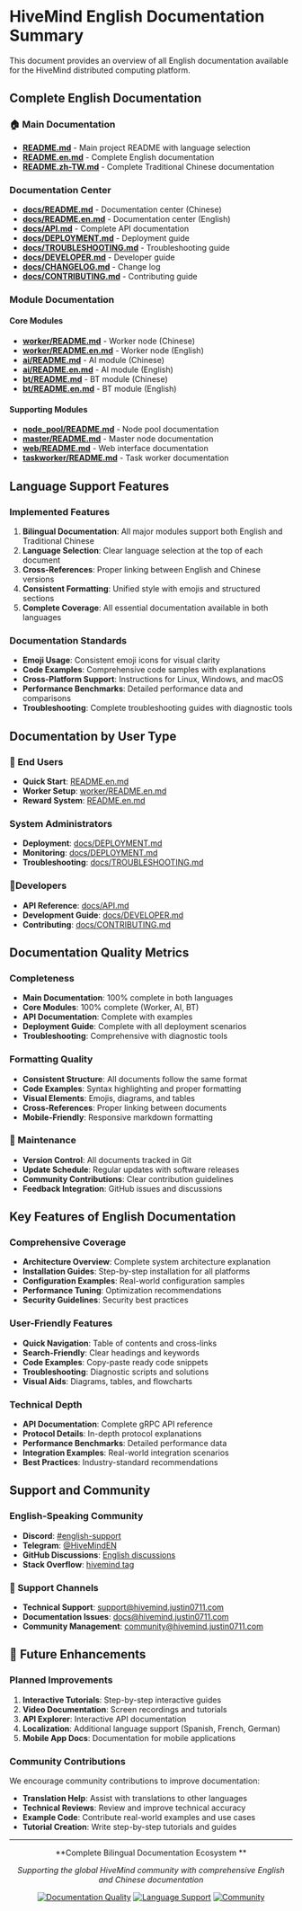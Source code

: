 # HiveMind English Documentation Summary

This document provides an overview of all English documentation available for the HiveMind distributed computing platform.

## Complete English Documentation

### 🏠 Main Documentation
- **[README.md](../README.md)** - Main project README with language selection
- **[README.en.md](../README.en.md)** - Complete English documentation
- **[README.zh-TW.md](../README.zh-TW.md)** - Complete Traditional Chinese documentation

### Documentation Center
- **[docs/README.md](README.md)** - Documentation center (Chinese)
- **[docs/README.en.md](README.en.md)** - Documentation center (English)
- **[docs/API.md](API.md)** - Complete API documentation
- **[docs/DEPLOYMENT.md](DEPLOYMENT.md)** - Deployment guide
- **[docs/TROUBLESHOOTING.md](TROUBLESHOOTING.md)** - Troubleshooting guide
- **[docs/DEVELOPER.md](DEVELOPER.md)** - Developer guide
- **[docs/CHANGELOG.md](CHANGELOG.md)** - Change log
- **[docs/CONTRIBUTING.md](CONTRIBUTING.md)** - Contributing guide

### Module Documentation

#### Core Modules
- **[worker/README.md](../worker/README.md)** - Worker node (Chinese)
- **[worker/README.en.md](../worker/README.en.md)** - Worker node (English)
- **[ai/README.md](../ai/README.md)** - AI module (Chinese)
- **[ai/README.en.md](../ai/README.en.md)** - AI module (English)
- **[bt/README.md](../bt/README.md)** - BT module (Chinese)
- **[bt/README.en.md](../bt/README.en.md)** - BT module (English)

#### Supporting Modules
- **[node_pool/README.md](../node_pool/README.md)** - Node pool documentation
- **[master/README.md](../master/README.md)** - Master node documentation
- **[web/README.md](../web/README.md)** - Web interface documentation
- **[taskworker/README.md](../taskworker/README.md)** - Task worker documentation

## Language Support Features

### Implemented Features
1. **Bilingual Documentation**: All major modules support both English and Traditional Chinese
2. **Language Selection**: Clear language selection at the top of each document
3. **Cross-References**: Proper linking between English and Chinese versions
4. **Consistent Formatting**: Unified style with emojis and structured sections
5. **Complete Coverage**: All essential documentation available in both languages

### Documentation Standards
- **Emoji Usage**: Consistent emoji icons for visual clarity
- **Code Examples**: Comprehensive code samples with explanations
- **Cross-Platform Support**: Instructions for Linux, Windows, and macOS
- **Performance Benchmarks**: Detailed performance data and comparisons
- **Troubleshooting**: Complete troubleshooting guides with diagnostic tools

## Documentation by User Type

### 👤 End Users
- **Quick Start**: [README.en.md](../README.en.md#quick-start)
- **Worker Setup**: [worker/README.en.md](../worker/README.en.md)
- **Reward System**: [README.en.md](../README.en.md#reward-system)

### System Administrators
- **Deployment**: [docs/DEPLOYMENT.md](DEPLOYMENT.md)
- **Monitoring**: [docs/DEPLOYMENT.md](DEPLOYMENT.md#monitoring-setup)
- **Troubleshooting**: [docs/TROUBLESHOOTING.md](TROUBLESHOOTING.md)

### 👨‍Developers
- **API Reference**: [docs/API.md](API.md)
- **Development Guide**: [docs/DEVELOPER.md](DEVELOPER.md)
- **Contributing**: [docs/CONTRIBUTING.md](CONTRIBUTING.md)

## Documentation Quality Metrics

### Completeness
- **Main Documentation**: 100% complete in both languages
- **Core Modules**: 100% complete (Worker, AI, BT)
- **API Documentation**: Complete with examples
- **Deployment Guide**: Complete with all deployment scenarios
- **Troubleshooting**: Comprehensive with diagnostic tools

### Formatting Quality
- **Consistent Structure**: All documents follow the same format
- **Code Examples**: Syntax highlighting and proper formatting
- **Visual Elements**: Emojis, diagrams, and tables
- **Cross-References**: Proper linking between documents
- **Mobile-Friendly**: Responsive markdown formatting

### 🔄 Maintenance
- **Version Control**: All documents tracked in Git
- **Update Schedule**: Regular updates with software releases
- **Community Contributions**: Clear contribution guidelines
- **Feedback Integration**: GitHub issues and discussions

## Key Features of English Documentation

### Comprehensive Coverage
- **Architecture Overview**: Complete system architecture explanation
- **Installation Guides**: Step-by-step installation for all platforms
- **Configuration Examples**: Real-world configuration samples
- **Performance Tuning**: Optimization recommendations
- **Security Guidelines**: Security best practices

### User-Friendly Features
- **Quick Navigation**: Table of contents and cross-links
- **Search-Friendly**: Clear headings and keywords
- **Code Examples**: Copy-paste ready code snippets
- **Troubleshooting**: Diagnostic scripts and solutions
- **Visual Aids**: Diagrams, tables, and flowcharts

### Technical Depth
- **API Documentation**: Complete gRPC API reference
- **Protocol Details**: In-depth protocol explanations
- **Performance Benchmarks**: Detailed performance data
- **Integration Examples**: Real-world integration scenarios
- **Best Practices**: Industry-standard recommendations

## Support and Community

### English-Speaking Community
- **Discord**: [#english-support](https://discord.gg/hivemind)
- **Telegram**: [@HiveMindEN](https://t.me/HiveMindEN)
- **GitHub Discussions**: [English discussions](https://github.com/him6794/hivemind/discussions)
- **Stack Overflow**: [hivemind tag](https://stackoverflow.com/questions/tagged/hivemind)

### 📧 Support Channels
- **Technical Support**: [support@hivemind.justin0711.com](mailto:support@hivemind.justin0711.com)
- **Documentation Issues**: [docs@hivemind.justin0711.com](mailto:docs@hivemind.justin0711.com)
- **Community Management**: [community@hivemind.justin0711.com](mailto:community@hivemind.justin0711.com)

## 🔄 Future Enhancements

### Planned Improvements
1. **Interactive Tutorials**: Step-by-step interactive guides
2. **Video Documentation**: Screen recordings and tutorials
3. **API Explorer**: Interactive API documentation
4. **Localization**: Additional language support (Spanish, French, German)
5. **Mobile App Docs**: Documentation for mobile applications

### Community Contributions
We encourage community contributions to improve documentation:
- **Translation Help**: Assist with translations to other languages
- **Technical Reviews**: Review and improve technical accuracy
- **Example Code**: Contribute real-world examples and use cases
- **Tutorial Creation**: Write step-by-step tutorials and guides

---

<div align="center">

**Complete Bilingual Documentation Ecosystem **

*Supporting the global HiveMind community with comprehensive English and Chinese documentation*

[![Documentation Quality](https://img.shields.io/badge/docs-excellent-brightgreen.svg)](https://docs.hivemind.justin0711.com)
[![Language Support](https://img.shields.io/badge/languages-EN%20%7C%20ZH--TW-blue.svg)]()
[![Community](https://img.shields.io/badge/community-global-orange.svg)](https://discord.gg/hivemind)

</div>
